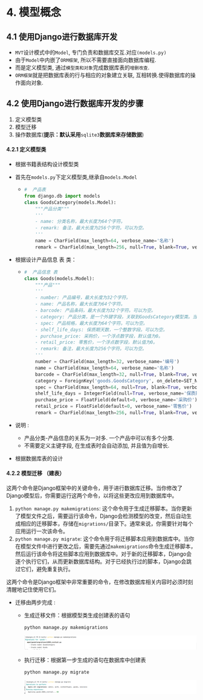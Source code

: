 # 4. 模型概念

## 4.1 使用Django进行数据库开发 

- `MVT`设计模式中的`Model`, 专门负责和数据库交互.对应`(models.py)`
- 由于`Model`中内嵌了`ORM框架`, 所以不需要直接面向数据库编程.
- 而是定义模型类, 通过`模型类和对象`完成数据库表的`增删改查`.
- `ORM框架`就是把数据库表的行与相应的对象建立关联, 互相转换.使得数据库的操作面向对象.

## 4.2 使用Django进行数据库开发的步骤 

1. 定义模型类
2. 模型迁移
3. 操作数据库(**提示：默认采用**`sqlite3`**数据库来存储数据**)

#### 4.2.1 定义模型类

- 根据书籍表结构设计模型类

- 首先在`models.py`下定义模型类,继承自`models.Model`

  - ```python
    #  产品表 
    from django.db import models
    class GoodsCategory(models.Model):
        """产品分类"""
        '''  
        - name: 分类名称，最大长度为64个字符。
        - remark: 备注，最大长度为256个字符。可以为空。
        '''
        name = CharField(max_length=64, verbose_name='名称')
        remark = CharField(max_length=256, null=True, blank=True, verbose_name='备注')
    ```

- 根据设计产品信息 表 类：

  - ```python
    #  产品信息 表 
    class Goods(models.Model):
        """产品"""
        '''
        - number: 产品编号，最大长度为32个字符。
        - name: 产品名称，最大长度为64个字符。
        - barcode: 产品条码，最大长度为32个字符。可以为空。
        - category: 产品分类，是一个外键字段，关联到GoodsCategory模型类。当Goods对象被删除时，与之关联的GoodsCategory对象的值将被设置为NULL。使用related_name='goods_set'来定义反向关联的名称。
        - spec: 产品规格，最大长度为64个字符。可以为空。
        - shelf_life_days: 保质期天数，一个整数字段。可以为空。
        - purchase_price: 采购价，一个浮点数字段，默认值为0。
        - retail_price: 零售价，一个浮点数字段，默认值为0。
        - remark: 备注，最大长度为256个字符。可以为空。
        '''
        number = CharField(max_length=32, verbose_name='编号')
        name = CharField(max_length=64, verbose_name='名称')
        barcode = CharField(max_length=32, null=True, blank=True, verbose_name='条码')
        category = ForeignKey('goods.GoodsCategory', on_delete=SET_NULL, null=True,related_name='goods_set', verbose_name='产品分类')
        spec = CharField(max_length=64, null=True, blank=True, verbose_name='规格')
        shelf_life_days = IntegerField(null=True, verbose_name='保质期天数')
        purchase_price = FloatField(default=0, verbose_name='采购价')
        retail_price = FloatField(default=0, verbose_name='零售价')
        remark = CharField(max_length=256, null=True, blank=True, verbose_name='备注')
    ```

- 说明 :

  - 产品分类-产品信息的关系为一对多. 一个产品中可以有多个分类.
  - 不需要定义主键字段, 在生成表时会自动添加, 并且值为自增长.

- 根据数据库表的设计

#### 4.2.2 模型迁移 （建表）

这两个命令是Django框架中的关键命令，用于进行数据库迁移。当你修改了Django模型后，你需要运行这两个命令，以将这些更改应用到数据库中。

1. `python manage.py makemigrations`: 这个命令用于生成迁移脚本。当你更新了模型文件之后，需要运行该命令，Django会检测模型的改变，然后自动生成相应的迁移脚本，存储在`migrations/`​目录下。通常来说，你需要针对每个应用运行一次该命令。
2. `python manage.py migrate`: 这个命令用于将迁移脚本应用到数据库中。当你在模型文件中进行更改之后，需要先通过`makemigrations`​命令生成迁移脚本，然后运行该命令将这些脚本应用到数据库中。对于新的迁移脚本，Django会逐个执行它们，从而更新数据库结构。对于已经执行过的脚本，Django会跳过它们，避免重复执行。

这两个命令是Django框架中非常重要的命令，在修改数据库相关内容时必须时刻清醒地记住使用它们。

- 迁移由两步完成 :

  - 生成迁移文件：根据模型类生成创建表的语句

    ```
    python manage.py makemigrations
    ```

    ![image-20230814220637816](https://raw.githubusercontent.com/swpucwf/MyBolgImage/main/images/image-20230814220637816.png)

  - 执行迁移：根据第一步生成的语句在数据库中创建表

    ```
    python manage.py migrate
    ```

    ![image-20230814220657509](https://raw.githubusercontent.com/swpucwf/MyBolgImage/main/images/image-20230814220657509.png)

